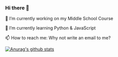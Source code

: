 ### Hi there 👋
🔭 I’m currently working on my Middle School Course

🌱 I’m currently learning Python & JavaScript

📫 How to reach me: Why not write an email to me?

[![Anurag's github stats](https://github-readme-stats.vercel.app/api?username=lavacup2233)](https://github.com/anuraghazra/github-readme-stats)
<!--
**lavacup2233/lavacup2233** is a ✨ _special_ ✨ repository because its `README.md` (this file) appears on your GitHub profile.

Here are some ideas to get you started:

- 🔭 I’m currently working on ...
- 🌱 I’m currently learning ...
- 👯 I’m looking to collaborate on ...
- 🤔 I’m looking for help with ...
- 💬 Ask me about ...
- 📫 How to reach me: ...
- 😄 Pronouns: ...
- ⚡ Fun fact: ...
